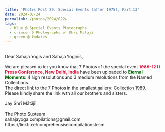 ```yaml
---
title: 'Photos Post 29: Special Events (after 1975), Part 13'
date: 2024-02-24
permalink: /photos/2024/0224
tags:
  - blue @ Special Events Photographs
  - crimson @ Photographs of Shri Mataji
  - green @ Updates
---
```


<p>
<br>
Dear Sahaja Yogis and Sahaja Yoginīs,<br>
<br>
We are pleased to let you know that 7 Photos of the special event <font color="Crimson"><b>1989-1211 Press Conference, New Delhi, India</b></font> have been uploaded to <font color="DarkGreen"><b>Eternal Moments</b></font>: 4 high resolutions and 3 medium resolutions from the Named Collections.<br>
The direct link to the 7 Photos in the smallest gallery: <a href="https://eternalmoments.smugmug.com/Collections/Yogi-Mahajan-Collection/1989">Collection 1989</a>.<br>
Please kindly share the link with all our brothers and sisters.<br>
<br>
Jay Śhrī Mātājī!<br>
<br>
The Photo Subteam<br>
sahajayoga.compilations@gmail.com<br>
https://linktr.ee/comprehensivecompilationsteam
</p>